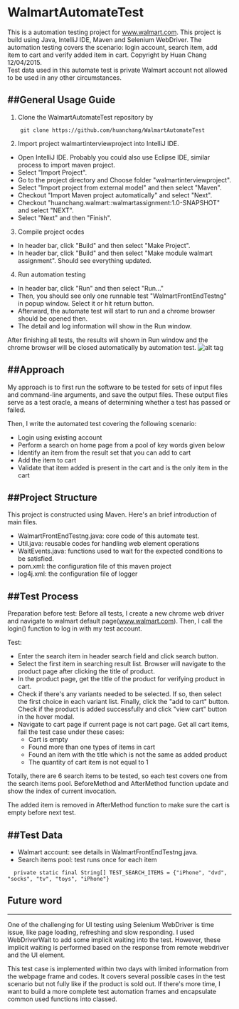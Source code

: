 # WalmartAutomateTest
This is a automation testing project for www.walmart.com. This project is build using Java, IntelliJ IDE, Maven and Selenium WebDriver. The automation testing covers the scenario: login account, search item, add item to cart and verify added item in cart. 
Copyright by Huan Chang 12/04/2015.  
Test data used in this automate test is private Walmart account not allowed to be used in any other circumstances. 

##General Usage Guide
-----------------------------------------------
1. Clone the WalmartAutomateTest repository by 
```
    git clone https://github.com/huanchang/WalmartAutomateTest
```

2. Import project walmartinterviewproject into IntelliJ IDE.
  * Open IntelliJ IDE. Probably you could also use Eclipse IDE, similar process to import maven project.
  * Select "Import Project".
  * Go to the project directory and Choose folder "walmartinterviewproject".
  * Select "Import project from external model" and then select "Maven". 
  * Checkout "Import Maven project automatically" and select "Next".
  * Checkout "huanchang.walmart::walmartassignment:1.0-SNAPSHOT" and select "NEXT".
  * Select "Next" and then "Finish".

3. Compile project ocdes
  * In header bar, click "Build" and then select "Make Project".
  * In header bar, click "Build" and then select "Make module walmart assignment". Should see everything updated.

4. Run automation testing
  * In header bar, click "Run" and then select "Run..."
  * Then, you should see only one runnable test "WalmartFrontEndTestng" in popup window. Select it or hit return button.
  * Afterward, the automate test will start to run and a chrome browser should be opened then.
  * The detail and log information will show in the Run window.

After finishing all tests, the results will shown in Run window and the chrome browser will be closed automatically by automation test.
![alt tag](https://github.com/huanchang/WalmartAutomateTest/blob/version1/Example_FinishTesting.png)

##Approach
-----------------------------------------------
My approach is to first run the software to be tested for sets of input files and command-line arguments, and save the output files. These output files serve as a test oracle, a means of determining whether a test has passed or failed.

Then, I write the automated test covering the following scenario:
* Login using existing account
* Perform a search on home page from a pool of key words given below
* Identify an item from the result set that you can add to cart
* Add the item to cart
* Validate that item added is present in the cart and is the only item in the cart

##Project Structure
-----------------------------------------------
This project is constructed using Maven. Here's an brief introduction of main files. 

* WalmartFrontEndTestng.java: core code of this automate test.
* Util.java: reusable codes for handling web element operations
* WaitEvents.java: functions used to wait for the expected conditions to be satisfied. 
* pom.xml: the configuration file of this maven project
* log4j.xml: the configuration file of logger


##Test Process
-----------------------------------------------
Preparation before test:
  Before all tests, I create a new chrome web driver and navigate to walmart default page(www.walmart.com). Then, I call the login() function to log in with my test account.
  
Test:
* Enter the search item in header search field and click search button.
* Select the first item in searching result list. Browser will navigate to the product page after clicking the title of product.
* In the product page, get the title of the product for verifying product in cart.
* Check if there's any variants needed to be selected. If so, then select the first choice in each variant list. Finally, click the "add to cart" button. Check if the product is added successfully and click "view cart" button in the hover modal. 
* Navigate to cart page if current page is not cart page. Get all cart items, fail the test case under these cases:
  -  Cart is empty
  -  Found more than one types of items in cart
  -  Found an item with the title which is not the same as added product
  -  The quantity of cart item is not equal to 1

Totally, there are 6 search items to be tested, so each test covers one from the search items pool. BeforeMethod and AfterMethod function update and show the index of current invocation. 

The added item is removed in AfterMethod function to make sure the cart is empty before next test.

##Test Data
-----------------------------------------------
* Walmart account: see details in WalmartFrontEndTestng.java.
* Search items pool: test runs once for each item
```
  private static final String[] TEST_SEARCH_ITEMS = {"iPhone", "dvd", "socks", "tv", "toys", "iPhone"}
```

## Future word
-----------------------------------------------
One of the challenging for UI testing using Selenium WebDriver is time issue, like page loading, refreshing and slow responding. I used WebDriverWait to add some implicit waiting into the test. However, these implicit waiting is performed based on the response from remote webdriver and the UI element. 

This test case is implemented within two days with limited information from the webpage frame and codes. It covers several possible cases in the test scenario but not fully like if the product is sold out. If there's more time, I want to build a more complete test automation frames and encapsulate common used functions into classed.


